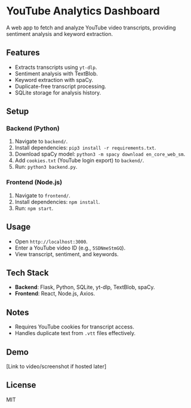 # YouTube Analytics Dashboard

A web app to fetch and analyze YouTube video transcripts, providing sentiment analysis and keyword extraction.

## Features
- Extracts transcripts using `yt-dlp`.
- Sentiment analysis with TextBlob.
- Keyword extraction with spaCy.
- Duplicate-free transcript processing.
- SQLite storage for analysis history.

## Setup
### Backend (Python)
1. Navigate to `backend/`.
2. Install dependencies: `pip3 install -r requirements.txt`.
3. Download spaCy model: `python3 -m spacy download en_core_web_sm`.
4. Add `cookies.txt` (YouTube login export) to `backend/`.
5. Run: `python3 backend.py`.

### Frontend (Node.js)
1. Navigate to `frontend/`.
2. Install dependencies: `npm install`.
3. Run: `npm start`.

## Usage
- Open `http://localhost:3000`.
- Enter a YouTube video ID (e.g., `5SDNmeStmGQ`).
- View transcript, sentiment, and keywords.

## Tech Stack
- **Backend**: Flask, Python, SQLite, yt-dlp, TextBlob, spaCy.
- **Frontend**: React, Node.js, Axios.

## Notes
- Requires YouTube cookies for transcript access.
- Handles duplicate text from `.vtt` files effectively.

## Demo
[Link to video/screenshot if hosted later]

## License
MIT